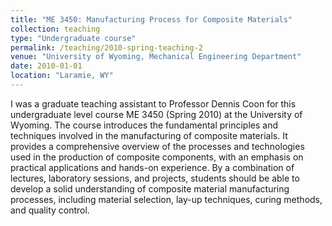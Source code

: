 ```yaml
---
title: "ME 3450: Manufacturing Process for Composite Materials"
collection: teaching
type: "Undergraduate course"
permalink: /teaching/2010-spring-teaching-2
venue: "University of Wyoming, Mechanical Engineering Department"
date: 2010-01-01
location: "Laramie, WY"
---
```


I was a graduate teaching assistant to Professor Dennis Coon for this undergraduate level course ME 3450 (Spring 2010) 
at the University of Wyoming.
The course introduces the fundamental principles and techniques involved in the manufacturing of composite materials. 
It provides a comprehensive overview of the processes and technologies used in the production of composite components, 
with an emphasis on practical applications and hands-on experience.
By a combination of lectures, laboratory sessions, and projects, students should be able to develop a solid understanding of 
composite material manufacturing processes, including material selection, lay-up techniques, curing methods, and quality control.